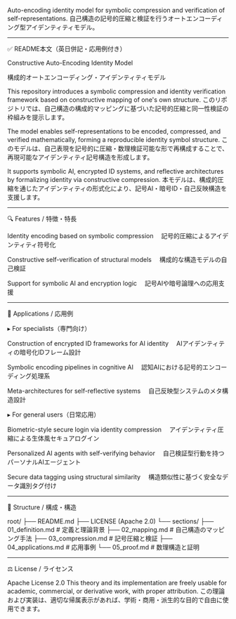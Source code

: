 Auto-encoding identity model for symbolic compression and verification of self-representations.
自己構造の記号的圧縮と検証を行うオートエンコーディング型アイデンティティモデル。


---

✅ README本文（英日併記・応用例付き）

Constructive Auto-Encoding Identity Model

構成的オートエンコーディング・アイデンティティモデル

This repository introduces a symbolic compression and identity verification framework based on constructive mapping of one's own structure.
このリポジトリでは、自己構造の構成的マッピングに基づいた記号的圧縮と同一性検証の枠組みを提示します。

The model enables self-representations to be encoded, compressed, and verified mathematically, forming a reproducible identity symbol structure.
このモデルは、自己表現を記号的に圧縮・数理検証可能な形で再構成することで、再現可能なアイデンティティ記号構造を形成します。

It supports symbolic AI, encrypted ID systems, and reflective architectures by formalizing identity via constructive compression.
本モデルは、構成的圧縮を通じたアイデンティティの形式化により、記号AI・暗号ID・自己反映構造を支援します。


---

🔍 Features / 特徴・特長

Identity encoding based on symbolic compression
　記号的圧縮によるアイデンティティ符号化

Constructive self-verification of structural models
　構成的な構造モデルの自己検証

Support for symbolic AI and encryption logic
　記号AIや暗号論理への応用支援



---

📌 Applications / 応用例

▸ For specialists（専門向け）

Construction of encrypted ID frameworks for AI identity
　AIアイデンティティの暗号化IDフレーム設計

Symbolic encoding pipelines in cognitive AI
　認知AIにおける記号的エンコーディング処理系

Meta-architectures for self-reflective systems
　自己反映型システムのメタ構造設計


▸ For general users（日常応用）

Biometric-style secure login via identity compression
　アイデンティティ圧縮による生体風セキュアログイン

Personalized AI agents with self-verifying behavior
　自己検証型行動を持つパーソナルAIエージェント

Secure data tagging using structural similarity
　構造類似性に基づく安全なデータ識別タグ付け



---

🧩 Structure / 構成・構造

root/
├── README.md
├── LICENSE (Apache 2.0)
└── sections/
    ├── 01_definition.md       # 定義と理論背景
    ├── 02_mapping.md          # 自己構造のマッピング手法
    ├── 03_compression.md      # 記号圧縮と検証
    ├── 04_applications.md     # 応用事例
    └── 05_proof.md            # 数理構造と証明


---

⚖️ License / ライセンス

Apache License 2.0
This theory and its implementation are freely usable for academic, commercial, or derivative work, with proper attribution.
この理論および実装は、適切な帰属表示があれば、学術・商用・派生的な目的で自由に使用できます。
